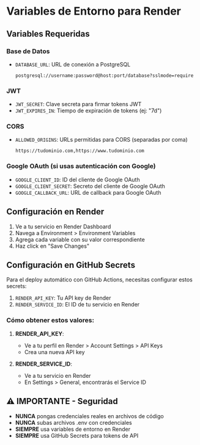 # Variables de Entorno para Render

## Variables Requeridas

### Base de Datos
- `DATABASE_URL`: URL de conexión a PostgreSQL
  ```
  postgresql://username:password@host:port/database?sslmode=require
  ```

### JWT
- `JWT_SECRET`: Clave secreta para firmar tokens JWT
- `JWT_EXPIRES_IN`: Tiempo de expiración de tokens (ej: "7d")

### CORS
- `ALLOWED_ORIGINS`: URLs permitidas para CORS (separadas por coma)
  ```
  https://tudominio.com,https://www.tudominio.com
  ```

### Google OAuth (si usas autenticación con Google)
- `GOOGLE_CLIENT_ID`: ID del cliente de Google OAuth
- `GOOGLE_CLIENT_SECRET`: Secreto del cliente de Google OAuth
- `GOOGLE_CALLBACK_URL`: URL de callback para Google OAuth

## Configuración en Render

1. Ve a tu servicio en Render Dashboard
2. Navega a Environment > Environment Variables
3. Agrega cada variable con su valor correspondiente
4. Haz click en "Save Changes"

## Configuración en GitHub Secrets

Para el deploy automático con GitHub Actions, necesitas configurar estos secrets:

1. `RENDER_API_KEY`: Tu API key de Render
2. `RENDER_SERVICE_ID`: El ID de tu servicio en Render

### Cómo obtener estos valores:

1. **RENDER_API_KEY**: 
   - Ve a tu perfil en Render > Account Settings > API Keys
   - Crea una nueva API key

2. **RENDER_SERVICE_ID**: 
   - Ve a tu servicio en Render
   - En Settings > General, encontrarás el Service ID

## ⚠️ IMPORTANTE - Seguridad

- **NUNCA** pongas credenciales reales en archivos de código
- **NUNCA** subas archivos .env con credenciales
- **SIEMPRE** usa variables de entorno en Render
- **SIEMPRE** usa GitHub Secrets para tokens de API
